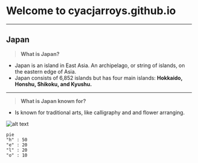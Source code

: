# Welcome to cyacjarroys.github.io
---
## Japan
>**What is Japan?**
- Japan is an island in East Asia. An archipelago, or string of islands, on the eastern edge of Asia.
- Japan consists of 6,852 islands but has four main islands: **Hokkaido, Honshu, Shikoku, and Kyushu.**
---
>**What is Japan known for?**
- Is known for traditional arts, like calligraphy and and flower arranging.

![alt text](https://media.timeout.com/images/105240237/image.jpg)
```mermaid
pie
"h" : 50
"e" : 20
"l" : 20
"o" : 10
```
